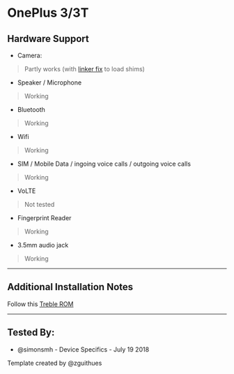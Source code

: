 # OnePlus 3/3T

## Hardware Support

* Camera:
> Partly works (with [linker fix](https://github.com/OP3Treble/linkerfix) to load shims)

* Speaker / Microphone
> Working

* Bluetooth
> Working

* Wifi
> Working

* SIM / Mobile Data / ingoing voice calls / outgoing voice calls
> Working 

* VoLTE
> Not tested

* Fingerprint Reader
> Working

* 3.5mm audio jack
> Working

***
## Additional Installation Notes
Follow this [Treble ROM](https://forum.xda-developers.com/oneplus-3/oneplus-3--3t-cross-device-development/treble-lineageos-15-1-treble-oneplus-3-t3830455)
***


## Tested By:
* @simonsmh - Device Specifics - July 19 2018

Template created by @zguithues